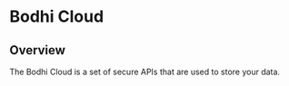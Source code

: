 # Bodhi Cloud 

## Overview
The Bodhi Cloud is a set of secure APIs that are used to store your data.  


